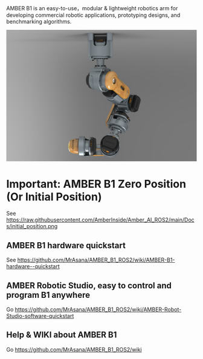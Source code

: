 AMBER B1 is an easy-to-use，modular & lightweight robotics arm for developing commercial robotic applications, prototyping designs, and benchmarking algorithms.

![AMBER B1](https://github.com/AmberInside/Amber_AI_ROS2/raw/main/Docs/B1-1024.jpg)

# Important: AMBER B1 Zero Position (Or Initial Position)

See https://raw.githubusercontent.com/AmberInside/Amber_AI_ROS2/main/Docs/initial_position.png

## AMBER B1 hardware quickstart

See https://github.com/MrAsana/AMBER_B1_ROS2/wiki/AMBER-B1-hardware--quickstart

## AMBER Robotic Studio, easy to control and program B1 anywhere

Go https://github.com/MrAsana/AMBER_B1_ROS2/wiki/AMBER-Robot-Studio-software-quickstart

## Help & WIKI about AMBER B1
Go https://github.com/MrAsana/AMBER_B1_ROS2/wiki
